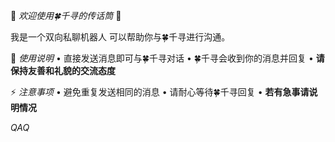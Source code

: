 🌟 *欢迎使用🍀千寻的传话筒* 🌟

我是一个双向私聊机器人
可以帮助你与🍀千寻进行沟通。

📌 *使用说明*
• 直接发送消息即可与🍀千寻对话
• 🍀千寻会收到你的消息并回复
• __请保持友善和礼貌的交流态度__

⚡️ *注意事项*
• 避免重复发送相同的消息
• 请耐心等待🍀千寻回复
• __若有急事请说明情况__

*QAQ*
